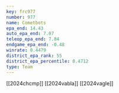 ```yaml
---
key: frc977
number: 977
name: Cometbots
epa_end: 14.43
auto_epa_end: 7.07
teleop_epa_end: 7.84
endgame_epa_end: -0.48
winrate: 0.4479
district_epa_rank: 55
district_epa_percentile: 0.4712
type: Team
---
```

[[2024chcmp]]
[[2024vabla]]
[[2024vagle]]
